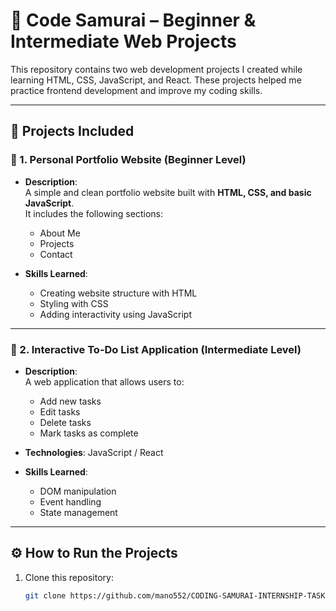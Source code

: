 # 🚀 Code Samurai – Beginner & Intermediate Web Projects

This repository contains two web development projects I created while learning HTML, CSS, JavaScript, and React. These projects helped me practice frontend development and improve my coding skills.

---

## 📌 Projects Included

### 🔹 1. Personal Portfolio Website (Beginner Level)
- **Description**:  
  A simple and clean portfolio website built with **HTML, CSS, and basic JavaScript**.  
  It includes the following sections:  
  - About Me  
  - Projects  
  - Contact  

- **Skills Learned**:
  - Creating website structure with HTML  
  - Styling with CSS  
  - Adding interactivity using JavaScript  

---

### 🔹 2. Interactive To-Do List Application (Intermediate Level)
- **Description**:  
  A web application that allows users to:  
  - Add new tasks  
  - Edit tasks  
  - Delete tasks  
  - Mark tasks as complete  

- **Technologies**: JavaScript / React  

- **Skills Learned**:
  - DOM manipulation  
  - Event handling  
  - State management  

---

## ⚙️ How to Run the Projects
1. Clone this repository:
   ```bash
   git clone https://github.com/mano552/CODING-SAMURAI-INTERNSHIP-TASK.git

